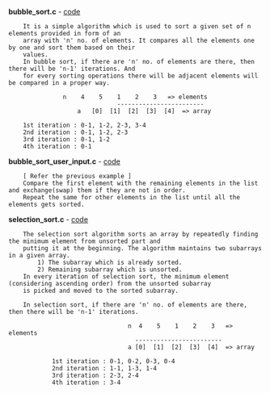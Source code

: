 **bubble_sort.c** - <a href = "https://github.com/abinashprabakar/Advanced-C/blob/main/sort/bubble_sort.c">code</a>

		It is a simple algorithm which is used to sort a given set of n elements provided in form of an 
		array with 'n' no. of elements. It compares all the elements one by one and sort them based on their 
		values.
		In bubble sort, if there are 'n' no. of elements are there, then there will be 'n-1' iterations. And 
		for every sorting operations there will be adjacent elements will be compared in a proper way.

				   n	4    5    1    2    3	=> elements
	                              ------------------------
			           a   [0]  [1]  [2]  [3]  [4]	=> array

		1st iteration : 0-1, 1-2, 2-3, 3-4
		2nd iteration : 0-1, 1-2, 2-3
		3rd iteration : 0-1, 1-2
		4th iteration : 0-1

**bubble_sort_user_input.c** - <a href = "https://github.com/abinashprabakar/Advanced-C/blob/main/sort/bubble_sort_user_input.c">code</a> 

		[ Refer the previous example ]
		Compare the first element with the remaining elements in the list and exchange(swap) them if they are not in order.
		Repeat the same for other elements in the list until all the elements gets sorted.

**selection_sort.c** - <a href = "https://github.com/abinashprabakar/Advanced-C/blob/main/sort/selection_sort.c">code</a>

		The selection sort algorithm sorts an array by repeatedly finding the minimum element from unsorted part and 
		putting it at the beginning. The algorithm maintains two subarrays in a given array.
			1) The subarray which is already sorted. 
			2) Remaining subarray which is unsorted.
		In every iteration of selection sort, the minimum element (considering ascending order) from the unsorted subarray 
		is picked and moved to the sorted subarray. 

		In selection sort, if there are 'n' no. of elements are there, then there will be 'n-1' iterations.
		                                                                                                  
                                     n  4    5    1    2    3   => elements    
                                       ------------------------      
                                     a [0]  [1]  [2]  [3]  [4]  => array    
 
                1st iteration : 0-1, 0-2, 0-3, 0-4    
                2nd iteration : 1-1, 1-3, 1-4 
                3rd iteration : 2-3, 2-4 
                4th iteration : 3-4   
